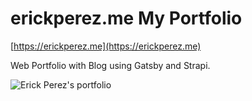 # erickperez.me My Portfolio

[https://erickperez.me](https://erickperez.me)

Web Portfolio with Blog using Gatsby and Strapi.

![Erick Perez's portfolio](https://res.cloudinary.com/erickleaopm/image/upload/v1605766058/erick_perez_portfolio_e60826011a.png)
